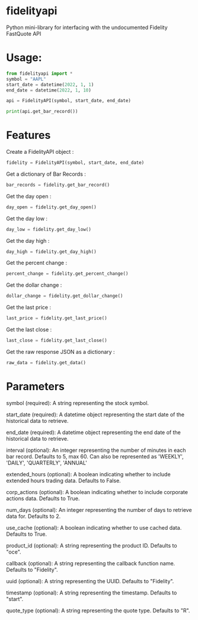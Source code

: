 # fidelityapi
Python mini-library for interfacing with the undocumented Fidelity FastQuote API

# Usage:
```python
from fidelityapi import *
symbol = "AAPL"
start_date = datetime(2022, 1, 1)
end_date = datetime(2022, 1, 10)

api = FidelityAPI(symbol, start_date, end_date)

print(api.get_bar_record())
```
# Features

Create a FidelityAPI object :
```python
fidelity = FidelityAPI(symbol, start_date, end_date)
```

Get a dictionary of Bar Records :
```python
bar_records = fidelity.get_bar_record()
```
Get the day open :
```python
day_open = fidelity.get_day_open()
```
Get the day low :
```python
day_low = fidelity.get_day_low()
```
Get the day high :
```python
day_high = fidelity.get_day_high()
```
Get the percent change :
```python
percent_change = fidelity.get_percent_change()
```
Get the dollar change :
```python
dollar_change = fidelity.get_dollar_change()
```
Get the last price :
```python
last_price = fidelity.get_last_price()
```
Get the last close :
```python
last_close = fidelity.get_last_close()
```
Get the raw response JSON as a dictionary :
```python
raw_data = fidelity.get_data()
```

# Parameters

symbol (required): A string representing the stock symbol.

start_date (required): A datetime object representing the start date of the historical data to retrieve.

end_date (required): A datetime object representing the end date of the historical data to retrieve.

interval (optional): An integer representing the number of minutes in each bar record. Defaults to 5, max 60. Can also be represented as 'WEEKLY', 'DAILY', 
'QUARTERLY', 'ANNUAL'

extended_hours (optional): A boolean indicating whether to include extended hours trading data. Defaults to False. 

corp_actions (optional): A boolean indicating whether to include corporate actions data. Defaults to True.

num_days (optional): An integer representing the number of days to retrieve data for. Defaults to 2.

use_cache (optional): A boolean indicating whether to use cached data. Defaults to True.

product_id (optional): A string representing the product ID. Defaults to "oce".

callback (optional): A string representing the callback function name. Defaults to "Fidelity". 

uuid (optional): A string representing the UUID. Defaults to "Fidelity".

timestamp (optional): A string representing the timestamp. Defaults to "start".

quote_type (optional): A string representing the quote type. Defaults to "R".

